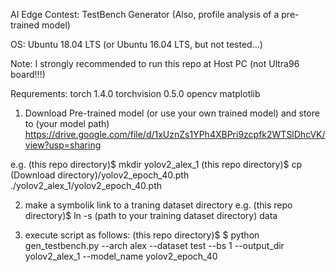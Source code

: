 AI Edge Contest: TestBench Generator
(Also, profile analysis of a pre-trained model)

OS: Ubuntu 18.04 LTS (or Ubuntu 16.04 LTS, but not tested...)

Note: I strongly recommended to run this repo at Host PC (not Ultra96 board!!!)

Requrements:
torch 1.4.0
torchvision 0.5.0
opencv
matplotlib

1. Download Pre-trained model (or use your own trained model) and store to (your model path)
https://drive.google.com/file/d/1xUznZs1YPh4XBPri9zcpfk2WTSlDhcVK/view?usp=sharing

e.g. 
(this repo directory)$ mkdir yolov2_alex_1
(this repo directory)$ cp (Download directory)/yolov2_epoch_40.pth ./yolov2_alex_1/yolov2_epoch_40.pth

2. make a symbolik link to a traning dataset directory
e.g.
(this repo directory)$ ln -s (path to your training dataset directory) data

3. execute script as follows:
(this repo directory)$ $ python gen_testbench.py --arch alex --dataset test --bs 1 --output_dir yolov2_alex_1 --model_name yolov2_epoch_40
